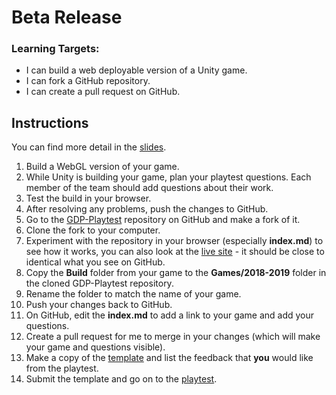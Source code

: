 ---
---

[//]: # (<p><iframe src="https://douglasurner.github.io/GDP2/units/super-showcase/SSC.5-beta-release/" width="100%" height="666px"></iframe></p>)

# Beta Release

[slides]: <https://docs.google.com/presentation/d/1VyPAxRbLP90H9IzFjSeHNPmrEqqRmdrdk_j4Y7v7chc/edit?usp=sharing>
[template]: <https://docs.google.com/document/d/16W-PT8t8KqZC8IV52OgroBG3W65gts5mQ9yKROutdD0/edit?usp=sharing>

### Learning Targets:

* I can build a web deployable version of a Unity game.
* I can fork a GitHub repository.
* I can create a pull request on GitHub.

## Instructions

You can find more detail in the [slides][].

1. Build a WebGL version of your game.
1. While Unity is building your game, plan your playtest questions. Each member of the team should add questions about their work.
1. Test the build in your browser.
1. After resolving any problems, push the changes to GitHub.
1. Go to the [GDP-Playtest][gdp-playtest] repository on GitHub and make a fork of it.
1. Clone the fork to your computer.
1. Experiment with the repository in your browser (especially **index.md**) to see how it works, you can also look at the [live site](https://douglasurner.github.io/GDP-Playtest/) - it should be close to identical what you see on GitHub.
1. Copy the **Build** folder from your game to the **Games/2018-2019** folder in the cloned GDP-Playtest repository.
1. Rename the folder to match the name of your game.
1. Push your changes back to GitHub.
1. On GitHub, edit the **index.md** to add a link to your game and add your questions.
1. Create a pull request for me to merge in your changes (which will make your game and questions visible).
1. Make a copy of the [template][] and list the feedback that **you** would like from the playtest.
1. Submit the template and go on to the [playtest][].

[gdp-playtest]: <https://github.com/DouglasUrner/GDP-Playtest>
[playtest]: <>
